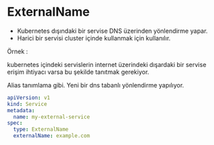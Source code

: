 # ExternalName

* Kubernetes dışındaki bir servise DNS üzerinden yönlendirme yapar.
* Harici bir servisi cluster içinde kullanmak için kullanılır.

Örnek :

kubernetes içindeki servislerin internet üzerindeki dışardaki bir servise erişim ihtiyacı varsa bu şekilde tanıtmak
gerekiyor.

Alias tanımlama gibi. Yeni bir dns tabanlı yönlendirme yapılıyor.

```yaml
apiVersion: v1
kind: Service
metadata:
  name: my-external-service
spec:
  type: ExternalName
  externalName: example.com
```
